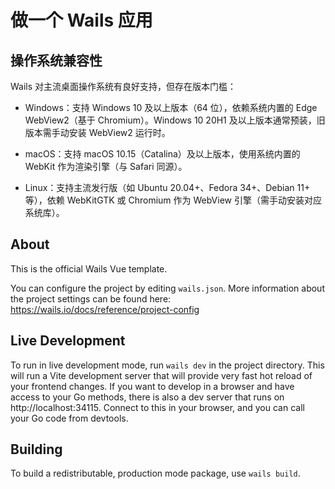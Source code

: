 # 做一个 Wails 应用

## 操作系统兼容性

Wails 对主流桌面操作系统有良好支持，但存在版本门槛：

- Windows：支持 Windows 10 及以上版本（64 位），依赖系统内置的 Edge WebView2（基于 Chromium）。Windows 10 20H1 及以上版本通常预装，旧版本需手动安装 WebView2 运行时。

- macOS：支持 macOS 10.15（Catalina）及以上版本，使用系统内置的 WebKit 作为渲染引擎（与 Safari 同源）。

- Linux：支持主流发行版（如 Ubuntu 20.04+、Fedora 34+、Debian 11+ 等），依赖 WebKitGTK 或 Chromium 作为 WebView 引擎（需手动安装对应系统库）。

## About

This is the official Wails Vue template.

You can configure the project by editing `wails.json`. More information about the project settings can be found
here: https://wails.io/docs/reference/project-config

## Live Development

To run in live development mode, run `wails dev` in the project directory. This will run a Vite development
server that will provide very fast hot reload of your frontend changes. If you want to develop in a browser
and have access to your Go methods, there is also a dev server that runs on http://localhost:34115. Connect
to this in your browser, and you can call your Go code from devtools.

## Building

To build a redistributable, production mode package, use `wails build`.
